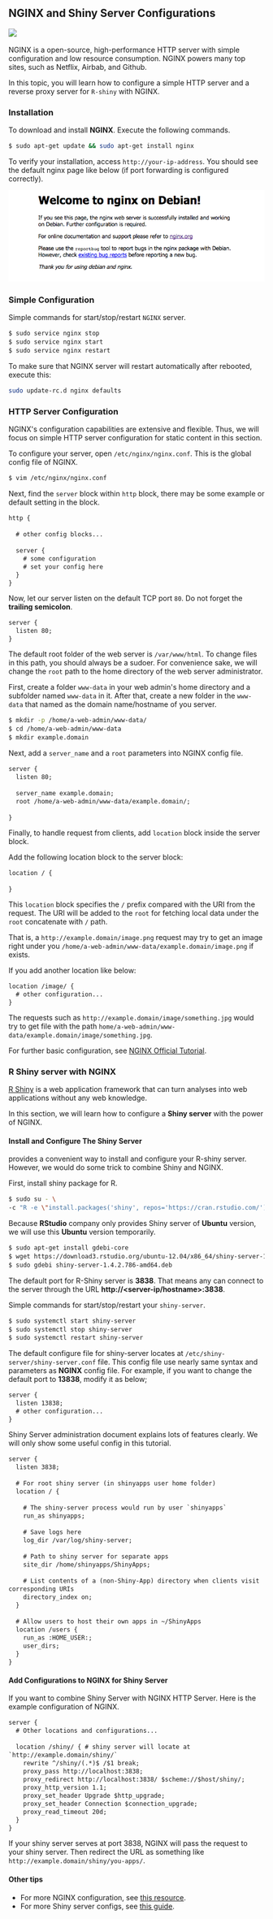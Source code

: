 ## NGINX and Shiny Server Configurations

<img src="https://upload.wikimedia.org/wikipedia/commons/thumb/c/c5/Nginx_logo.svg/2000px-Nginx_logo.svg.png" style="max-height: 300px;">

NGINX is a open-source, high-performance HTTP server with simple configuration and low resource consumption. NGINX powers many top sites, such as Netflix, Airbab, and Github.

In this topic, you will learn how to configure a simple HTTP server and a reverse proxy server for `R-shiny` with NGINX.


### Installation

To download and install **NGINX**. Execute the following commands.

```bash
$ sudo apt-get update && sudo apt-get install nginx
```

To verify your installation, access `http://your-ip-address`. You should see the default nginx page like below (if port forwarding is configured correctly).

<img src="../img/nginx_shiny-1.png" style="max-height: 400px;">

### Simple Configuration

Simple commands for start/stop/restart `NGINX` server.

```bash
$ sudo service nginx stop
$ sudo service nginx start
$ sudo service nginx restart
```

To make sure that NGINX server will restart automatically after rebooted, execute this:

```bash
sudo update-rc.d nginx defaults
```

### HTTP Server Configuration

NGINX's configuration capabilities are extensive and flexible. Thus, we will focus on simple HTTP server configuration for static content in this section.

To configure your server, open `/etc/nginx/nginx.conf`. This is the global config file of NGINX.

```bash
$ vim /etc/nginx/nginx.conf
```

Next, find the `server` block within `http` block, there may be some example or default setting in the block.

```
http {

  # other config blocks...

  server {
    # some configuration
    # set your config here
  }
}
```

Now, let our server listen on the default TCP port `80`. Do not forget the **trailing semicolon**.

```
server {
  listen 80;
}
```

The default root folder of the web server is `/var/www/html`. To change files in this path, you should always be a sudoer. For convenience sake, we will change the `root` path to the home directory of the web server administrator.

First, create a folder `www-data` in your web admin's home directory and a subfolder named `www-data` in it. After that, create a new folder in the `www-data` that named as the domain name/hostname of you server.

```bash
$ mkdir -p /home/a-web-admin/www-data/
$ cd /home/a-web-admin/www-data
$ mkdir example.domain
```

Next, add a `server_name` and a `root` parameters into NGINX config file.

```
server {
  listen 80;

  server_name example.domain;
  root /home/a-web-admin/www-data/example.domain/;

}
```

Finally, to handle request from clients, add `location` block inside the server block.

Add the following location block to the server block:
```
location / {

}
```

This `location` block specifies the `/` prefix compared with the URI from the request. The URI will be added to the `root` for fetching local data under the `root` concatenate with `/` path.

That is, a `http://example.domain/image.png` request may try to get an image right under you `/home/a-web-admin/www-data/example.domain/image.png` if exists.

If you add another location like below:

```
location /image/ {
  # other configuration...
}
```

The requests such as `http://example.domain/image/something.jpg` would try to get file with the path `home/a-web-admin/www-data/example.domain/image/something.jpg`.

For further basic configuration, see [NGINX Official Tutorial](http://nginx.org/en/docs/beginners_guide.html).


### R Shiny server with NGINX

[R Shiny](http://shiny.rstudio.com/) is a web application framework that can turn analyses into web applications without any web knowledge.

In this section, we will learn how to configure a **Shiny server** with the power of NGINX.

#### Install and Configure The Shiny Server

 provides a convenient way to install and configure your R-shiny server. However, we would do some trick to combine Shiny and NGINX.

First, install shiny package for R.

```bash
$ sudo su - \
-c "R -e \"install.packages('shiny', repos='https://cran.rstudio.com/')\""
```

Because **RStudio** company only provides Shiny server of **Ubuntu** version, we will use this **Ubuntu** version temporarily.

```bash
$ sudo apt-get install gdebi-core
$ wget https://download3.rstudio.org/ubuntu-12.04/x86_64/shiny-server-1.4.2.786-amd64.deb
$ sudo gdebi shiny-server-1.4.2.786-amd64.deb
```

The default port for R-Shiny server is **3838**. That means any can connect to the server through the URL **http://<server-ip/hostname>:3838**.

Simple commands for start/stop/restart your `shiny-server`.

```bash
$ sudo systemctl start shiny-server
$ sudo systemctl stop shiny-server
$ sudo systemctl restart shiny-server
```

The default configure file for shiny-server locates at `/etc/shiny-server/shiny-server.conf` file. This config file use nearly same syntax and parameters as **NGINX** config file. For example, if you want to change the default port to **13838**, modify it as below;

```
server {
  listen 13838;
  # other configuration...
}
```

Shiny Server administration document explains lots of features clearly. We will only show some useful config in this tutorial.

```
server {
  listen 3838;

  # For root shiny server (in shinyapps user home folder)
  location / {

    # The shiny-server process would run by user `shinyapps`
    run_as shinyapps;

    # Save logs here
    log_dir /var/log/shiny-server;

    # Path to shiny server for separate apps
    site_dir /home/shinyapps/ShinyApps;

    # List contents of a (non-Shiny-App) directory when clients visit corresponding URIs
    directory_index on;
  }

  # Allow users to host their own apps in ~/ShinyApps
  location /users {
    run_as :HOME_USER:;
    user_dirs;
  }
}
```

#### Add Configurations to NGINX for Shiny Server

If you want to combine Shiny Server with NGINX HTTP Server. Here is the example configuration of NGINX.

```
server {
  # Other locations and configurations...

  location /shiny/ { # shiny server will locate at `http://example.domain/shiny/`
    rewrite ^/shiny/(.*)$ /$1 break;
    proxy_pass http://localhost:3838;
    proxy_redirect http://localhost:3838/ $scheme://$host/shiny/;
    proxy_http_version 1.1;
    proxy_set_header Upgrade $http_upgrade;
    proxy_set_header Connection $connection_upgrade;
    proxy_read_timeout 20d;
  }
}
```

If your shiny server serves at port 3838, NGINX will pass the request to your shiny server. Then
redirect the URL as something like `http://example.domain/shiny/you-apps/`.

#### Other tips

- For more NGINX configuration, see [this resource](https://www.nginx.com/resources/wiki/).
- For more Shiny server configs, see [this guide](http://docs.rstudio.com/shiny-server/).
